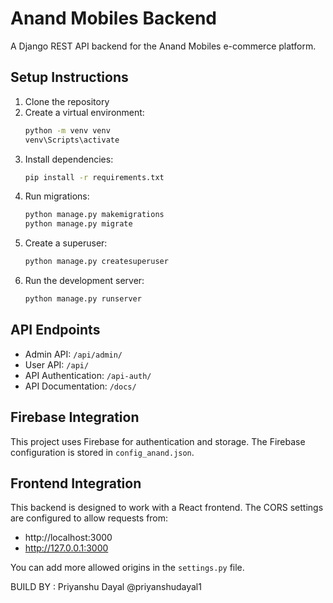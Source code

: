 # Anand Mobiles Backend

A Django REST API backend for the Anand Mobiles e-commerce platform.

## Setup Instructions

1. Clone the repository
2. Create a virtual environment:
   ```bash
   python -m venv venv
   venv\Scripts\activate
   ```
3. Install dependencies:
   ```bash
   pip install -r requirements.txt
   ```
4. Run migrations:
   ```bash
   python manage.py makemigrations
   python manage.py migrate
   ```
5. Create a superuser:
   ```bash
   python manage.py createsuperuser
   ```
6. Run the development server:
   ```bash
   python manage.py runserver
   ```

## API Endpoints

- Admin API: `/api/admin/`
- User API: `/api/`
- API Authentication: `/api-auth/`
- API Documentation: `/docs/`

## Firebase Integration

This project uses Firebase for authentication and storage. The Firebase configuration is stored in `config_anand.json`.

## Frontend Integration

This backend is designed to work with a React frontend. The CORS settings are configured to allow requests from:
- http://localhost:3000
- http://127.0.0.1:3000

You can add more allowed origins in the `settings.py` file.

BUILD BY : Priyanshu Dayal @priyanshudayal1

